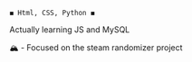     ◼️ Html, CSS, Python ◼️    
Actually learning JS and MySQL

🏔️ - Focused on the steam randomizer project 

